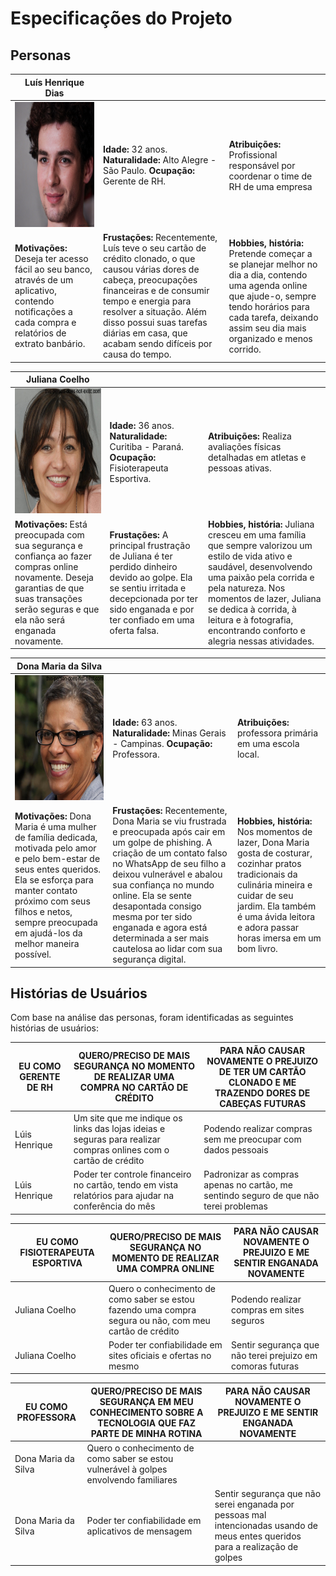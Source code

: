 # Especificações do Projeto

## Personas

|**Luís Henrique Dias**|           |                             | 
|-------------------|-----------|-----------------------------|
<img src="https://github.com/ICEI-PUC-Minas-PPC-CC/ppc-cc-2024-1-ment2-noite1-educainformatica/blob/main/docs/img/fotoPersona.png" width="200" height="200"/>|**Idade:** 32 anos. **Naturalidade:** Alto Alegre - São Paulo. **Ocupação:** Gerente de RH.       |**Atribuições:** Profissional responsável por coordenar o time de RH de uma empresa
|**Motivações:** Deseja ter acesso fácil ao seu banco, através de um aplicativo, contendo notificações a cada compra e relatórios de extrato banbário.  |**Frustações:** Recentemente, Luís teve o seu cartão de crédito clonado, o que causou várias dores de cabeça, preocupações financeiras e de consumir tempo e energia para resolver a situação. Além disso possui suas tarefas diárias em casa, que acabam sendo difíceis por causa do tempo. |**Hobbies, história:** Pretende  começar a se planejar melhor no dia a dia, contendo uma agenda online que ajude-o, sempre tendo horários para cada tarefa, deixando assim seu dia mais organizado e menos corrido.

|**Juliana Coelho**|           |                             | 
|-------------------|-----------|-----------------------------|
<img src="https://github.com/ICEI-PUC-Minas-PPC-CC/ppc-cc-2024-1-ment2-noite1-educainformatica/blob/main/docs/img/julianacoelho.jpeg" width="200" height="200"/>|**Idade:** 36 anos. **Naturalidade:** Curitiba - Paraná. **Ocupação:** Fisioterapeuta Esportiva.  |**Atribuições:** Realiza avaliações físicas detalhadas em atletas e pessoas ativas.
|**Motivações:** Está preocupada com sua segurança e confiança ao fazer compras online novamente. Deseja garantias de que suas transações serão seguras e que ela não será enganada novamente.  |**Frustações:** A principal frustração de Juliana é ter perdido dinheiro devido ao golpe. Ela se sentiu irritada e decepcionada por ter sido enganada e por ter confiado em uma oferta falsa. |**Hobbies, história:** Juliana cresceu em uma família que sempre valorizou um estilo de vida ativo e saudável, desenvolvendo uma paixão pela corrida e pela natureza. Nos momentos de lazer, Juliana se dedica à corrida, à leitura e à fotografia, encontrando conforto e alegria nessas atividades.

|**Dona Maria da Silva**|           |                             | 
|-------------------|-----------|-----------------------------|
<img src="https://github.com/ICEI-PUC-Minas-PPC-CC/ppc-cc-2024-1-ment2-noite1-educainformatica/blob/main/docs/img/download.jpg" width="200" height="200"/>|**Idade:** 63 anos. **Naturalidade:** Minas Gerais - Campinas. **Ocupação:** Professora.  |**Atribuições:** professora primária em uma escola local.
|**Motivações:** Dona Maria é uma mulher de família dedicada, motivada pelo amor e pelo bem-estar de seus entes queridos. Ela se esforça para manter contato próximo com seus filhos e netos, sempre preocupada em ajudá-los da melhor maneira possível.|**Frustações:** Recentemente, Dona Maria se viu frustrada e preocupada após cair em um golpe de phishing. A criação de um contato falso no WhatsApp de seu filho a deixou vulnerável e abalou sua confiança no mundo online. Ela se sente desapontada consigo mesma por ter sido enganada e agora está determinada a ser mais cautelosa ao lidar com sua segurança digital.|**Hobbies, história:** Nos momentos de lazer, Dona Maria gosta de costurar, cozinhar pratos tradicionais da culinária mineira e cuidar de seu jardim. Ela também é uma ávida leitora e adora passar horas imersa em um bom livro.

## Histórias de Usuários

Com base na análise das personas, foram identificadas as seguintes histórias de usuários:

|EU COMO GERENTE DE RH| QUERO/PRECISO DE MAIS SEGURANÇA NO MOMENTO DE REALIZAR UMA COMPRA NO CARTÃO DE CRÉDITO |PARA NÃO CAUSAR NOVAMENTE O PREJUIZO DE TER UM CARTÃO CLONADO E ME TRAZENDO DORES DE CABEÇAS FUTURAS|
|--------------------|------------------------------------|----------------------------------------|
|Lúis Henrique | Um site que me indique os links das lojas ideias e seguras para realizar compras onlines com o cartão de crédito | Podendo realizar compras sem me preocupar com dados pessoais |
|Lúis Henrique | Poder ter controle financeiro no cartão, tendo em vista relatórios para ajudar na conferência do mês | Padronizar as compras apenas no cartão, me sentindo seguro de que não terei problemas |

|EU COMO FISIOTERAPEUTA ESPORTIVA| QUERO/PRECISO DE MAIS SEGURANÇA NO MOMENTO DE REALIZAR UMA COMPRA ONLINE |PARA NÃO CAUSAR NOVAMENTE O PREJUIZO E ME SENTIR ENGANADA NOVAMENTE|
|--------------------|------------------------------------|----------------------------------------|
|Juliana Coelho | Quero o conhecimento de como saber se estou fazendo uma compra segura ou não, com meu cartão de crédito | Podendo realizar compras em sites seguros |
|Juliana Coelho | Poder ter confiabilidade em sites oficiais e ofertas no mesmo | Sentir segurança que não terei prejuizo em comoras futuras |

|EU COMO PROFESSORA| QUERO/PRECISO DE MAIS SEGURANÇA EM MEU CONHECIMENTO SOBRE A TECNOLOGIA QUE FAZ PARTE DE MINHA ROTINA |PARA NÃO CAUSAR NOVAMENTE O PREJUIZO E ME SENTIR ENGANADA NOVAMENTE|
|--------------------|------------------------------------|----------------------------------------|
|Dona Maria da Silva | Quero o conhecimento de como saber se estou vulnerável à golpes envolvendo familiares |
|Dona Maria da Silva | Poder ter confiabilidade em aplicativos de mensagem | Sentir segurança que não serei enganada por pessoas mal intencionadas usando de meus entes queridos para a realização de golpes |
